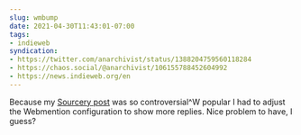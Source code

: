 ```yaml
---
slug: wmbump
date: 2021-04-30T11:43:01-07:00
tags:
- indieweb
syndication:
- https://twitter.com/anarchivist/status/1388204759560118284
- https://chaos.social/@anarchivist/106155788452604992
- https://news.indieweb.org/en
---
```


Because my [Sourcery post](https://matienzo.org/2021/on-sourcery-or-the-enclosure-of-remote-access/) was so controversial^W popular I had to adjust the Webmention configuration to show more replies. Nice problem to have, I guess?
